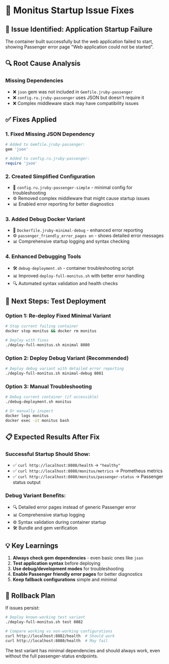 # 🔧 Monitus Startup Issue Fixes

## 🚨 **Issue Identified**: Application Startup Failure

The container built successfully but the web application failed to start, showing Passenger error page "Web application could not be started".

## 🔍 **Root Cause Analysis**

### **Missing Dependencies**
- ❌ `json` gem was not included in `Gemfile.jruby-passenger`
- ❌ `config.ru.jruby-passenger` uses JSON but doesn't require it
- ❌ Complex middleware stack may have compatibility issues

## ✅ **Fixes Applied**

### 1. **Fixed Missing JSON Dependency**
```ruby
# Added to Gemfile.jruby-passenger:
gem 'json'

# Added to config.ru.jruby-passenger:
require 'json'
```

### 2. **Created Simplified Configuration**
- 📄 `config.ru.jruby-passenger-simple` - minimal config for troubleshooting
- ⚙️ Removed complex middleware that might cause startup issues
- 📊 Enabled error reporting for better diagnostics

### 3. **Added Debug Docker Variant**
- 📄 `Dockerfile.jruby-minimal-debug` - enhanced error reporting
- ⚙️ `passenger_friendly_error_pages on` - shows detailed error messages
- 📊 Comprehensive startup logging and syntax checking

### 4. **Enhanced Debugging Tools**
- 🛠️ `debug-deployment.sh` - container troubleshooting script
- 📊 Improved `deploy-full-monitus.sh` with better error handling
- 🔍 Automated syntax validation and health checks

## 🚀 **Next Steps: Test Deployment**

### **Option 1: Re-deploy Fixed Minimal Variant**
```bash
# Stop current failing container
docker stop monitus && docker rm monitus

# Deploy with fixes
./deploy-full-monitus.sh minimal 8080
```

### **Option 2: Deploy Debug Variant (Recommended)**
```bash
# Deploy debug variant with detailed error reporting
./deploy-full-monitus.sh minimal-debug 8081
```

### **Option 3: Manual Troubleshooting**
```bash
# Debug current container (if accessible)
./debug-deployment.sh monitus

# Or manually inspect
docker logs monitus
docker exec -it monitus bash
```

## 📋 **Expected Results After Fix**

### **Successful Startup Should Show:**
- ✅ `curl http://localhost:8080/health` → `"healthy"`
- ✅ `curl http://localhost:8080/monitus/metrics` → Prometheus metrics
- ✅ `curl http://localhost:8080/monitus/passenger-status` → Passenger status output

### **Debug Variant Benefits:**
- 🔍 Detailed error pages instead of generic Passenger error
- 📊 Comprehensive startup logging
- ⚙️ Syntax validation during container startup
- 🛠️ Bundle and gem verification

## 💡 **Key Learnings**

1. **Always check gem dependencies** - even basic ones like `json`
2. **Test application syntax** before deploying
3. **Use debug/development modes** for troubleshooting
4. **Enable Passenger friendly error pages** for better diagnostics
5. **Keep fallback configurations** simple and minimal

## 🔄 **Rollback Plan**

If issues persist:
```bash
# Deploy known-working test variant
./deploy-full-monitus.sh test 8082

# Compare working vs non-working configurations
curl http://localhost:8082/health  # Should work
curl http://localhost:8080/health  # May fail
```

The test variant has minimal dependencies and should always work, even without the full passenger-status endpoints.
